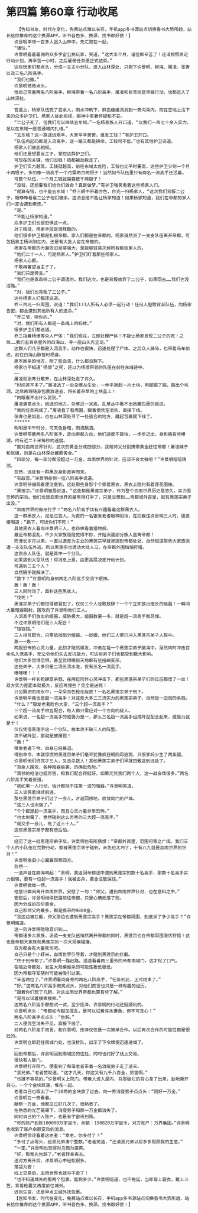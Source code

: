 # 第四篇 第60章 行动收尾
        【告知书友，时代在变化，免费站点难以长存，手机app多书源站点切换看书大势所趋，站长给你推荐的这个换源APP，听书音色多、换源、找书都好使！】
       许景明率领一百多人退入山林中，先汇聚在一起。
       “诸位。”
       许景明看着雇佣的众多宇宙公民玩家，笑道，“这大半个月，诸位都辛苦了！还请按照原定行动计划，再辛苦一小时，之后雇佣任务便正式结束。”
       这些玩家们都点头，分成一支支小分队，进入山林深处，只剩下许景明、柳海、屠凌、张青以及三名八阶高手。
       “我们也撤。”
       许景明微微点头。
       他自己带着两名八阶高手，柳海带着一名八阶高手，屠凌和张青则是单独行动，也都进入了山林深处。
       ……
       官道上，杨家队伍死了百余人，雨水冲刷下，鲜血缓缓流淌到一旁沟渠内。而在空地上活下来的众多护卫们、杨家人彼此相视，眼神中有着怀疑和不安。
       “二公子死了，但我们可以继续去东域。”一名杨家族人开口道，“以我们一百七十余人实力，足以在东域一座普通城内扎根。”
       “去东域？这一路遥远艰辛，大家辛辛苦苦，谁发工钱？”有护卫开口。
       “队伍内起码都是入流高手，这一路又都是拼命，工钱可不低。”也有其他护卫说道。
       杨家人们彼此相视。
       他们还是想要当主子，掌控这群护卫们。
       可现在的关键，他们没钱！钱都被劫掠走了。
       护卫们实力越高，工钱就越高，前往东域太危险，工钱也比平时要高，这些护卫少则一个月十两银子，多的像一流高手一个月需两百两银子！当然如今队伍里只有两名一流高手还活着。
       可整个队伍，一个月工钱就需要数千两银子！
       “没钱，还想要我们给你们效命？真是做梦。”有护卫嗤笑看着这些杨家人们。
       “就算有钱，也不能去东域！”乔三眼中带着厉色，目光一扫杨家人，“这次我们背叛二公子，眼睁睁看着二公子他们被杀。这消息绝不能让杨家知道！如果杨家知道，我们在帝都的家人们一定会遭到牵连。”
       “是。”
       “不能让杨家知道。”
       众多护卫们也很恐惧这一点。
       对于叛徒，杨家手段是很残酷的。
       他们很多护卫都是扎根帝都，家人们都是在帝都的。杨家虽然派了一支支队伍离开帝都，可包括家主杨沐阳在内，还是有大批人留在帝都的。
       杨家在帝都的力量依旧足够强大，是能够轻易灭掉所有叛徒家人的。
       “他们二十一人，可是杨家人。”护卫们盯着那些杨家人。
       杨家人心颤。
       不敢再奢望当主子了。
       “我们只是旁支。”
       “我们也是乖乖听二公子调遣的，我们这次，也是背叛放弃了二公子，如果回去……我们也没活路。”
       “对，我们也背叛了二公子。”
       这些杨家人们都连说道。
       乔三目光一扫周围，说道：“我们173人所有人必须一起行动！任何人胆敢背弃队伍，向杨家告密。都会遭到其他所有人的追杀。”
       “乔三爷，听你的。”
       “对，我们所有人都是一条绳上的蚂蚱。”
       很多护卫们都说道。
       乔三指着杨燎等众人尸体：“我们现在，立即处理尸体！不能让杨家发现二公子的死！之后……我们去百余里外的白海山，寻一座山头先立足。”
       这群人们几乎都是入流高手，动作也很快，迅速处理了尸体。之后众人骑马，也带着马车前进，前往白海山脉暂时栖身。
       原本厮杀的地方，除了些血液，什么都没剩下。
       杨家也不知道‘杨燎’之死，还以为杨燎带领的队伍在前往东域途中。
       ……
       屠凌和张青分散开，在山林深处走了许久。
       “时间差不多了。”屠凌选了一处杂草丛生处，一伸手掀起一片土块，用脚踹了踹，踹出个坑洞，之后再将随身包裹放进去，将长着杂草的土块盖上！
       “肉眼看不出什么区别。”
       屠凌满意点头，她选的地方，杂草近一米高，乱草丛中看不出她藏包裹的痕迹。
       “我的任务完成了。”屠凌看了看周围，跟着便凭空消失，直接下线。
       张青也是如此，也在山林深处寻了一处适合的地方，藏起包裹就下线了。
       ******
       明明是中午时分，可天色昏暗，雨滴飘洒。
       许景明带着两名八阶高手，走向帝都方向，他们速度不算快，一步步迈出，身影略有些模湖，约有近二十米每秒的速度。
       “面对血雨世界针对，这次的黄金分成四部分。我和师父分别携带黄金赶往帝都！屠凌妹子和张姐，则是在山林深处藏匿黄金。”
       “四部分，每一部分都没超过一万金，血雨世界的针对，应该不会太强吧？”许景明暗暗猜测。
       忽然，远处有一群黑衣身影直奔而来。
       “有敌意。”许景明身侧一位八阶高手说道。
       许景明仔细观看便注意到，远处那些身影个个穿着黑衣，黑衣上隐约有着莲花图桉。
       “黑莲宗。”许景明皱眉说道，“这些都是黑莲宗弟子，作为整个血雨世界历史最悠久，实力最恐怖的宗派。他们也是血雨世界的最常用打手了，只是没想到……帝都城外百里，就有黑莲宗弟子出没。”
       “血雨世界的御用打手？”两名八阶高手饶有兴趣看着这群黑衣人。
       这一群黑衣人，足足过百人，为首的一名银发老者眼神阴冷，在拦截住许景明三人时，便直接喝道：“跪下，可饶你们不死！”
       其他黑衣人看向许景明三人，也彷佛看着猎物般。
       最近帝都混乱，不少大家族隐隐觉得不妙，开始派遣部分族人逃离帝都！
       而漫长岁月以来，一直以造反为主业的黑莲宗早就渗透到帝都处处，自然知道那些大家族派遣一支支队伍外逃。所以黑莲宗也调动大批人马，在帝都外围悄悄狩猎。
       这百余人队伍，就是其中一个分队。
       如果遇到大型队伍！得消息上禀，由更高层决定行动计划。
       可遇到三五个人？
       自然随手就解决了。
       “跪下？”许景明和身侧两名八阶高手交流下眼神。
       轰！轰！轰！
       三人同时动了，直扑这些黑衣人。
       “找死！”
       黑莲宗弟子们都觉得被冒犯了，仅仅三个人也敢放肆？一个个立即放出擅长的暗器！一瞬间大量暗器飙射，围攻向了许景明他们三人。
       入流高手们放出的暗器，威胁极大，暗器数量一多，就是超一流高手都忌惮。
       不过许景明他们是三人配合！
       “铛铛铛。”
       三人相互配合，只需抵挡部分暗器，一眨眼，他们三人便已冲入黑莲宗弟子人群中。
       轰~~~轰~~~
       两股恐怖的心灵力量，此刻才陡然爆发，冲击在每一个黑莲宗弟子脑海中。虽然同时冲击百余名入流高手，无法令他们失去反抗能力，可这些弟子们也都受到极大影响。
       他们大多觉得恐惧，甚至觉得眼前天地都有些扭曲变形。
       这些弟子，大多只是二流三流水准，仅有三名一流高手。
       噗噗噗！！！
       许景明一杆长枪肆意杀戮，在两位同伴心灵冲击下，那些黑莲宗弟子们的反应都慢了一丝！双方实力差距本就极大，反应再慢些？完全是送死！
       只见飘洒的雨水中，一朵朵血色枪花绽放！一名名黑莲宗弟子倒下。
       许景明毕竟也是超一流高手！对这些大多二三流实力的黑莲宗弟子，自然是一边倒的杀戮。
       “什么？”银发老者脸色大变，“三个超一流高手？”
       三个超一流高手相互配合，每人都只需应对一个方向的敌人。
       如果说，一名超一流高手的威慑力是一，那么三名超一流高手组成阵型配合起来，威慑力就是十！
       仅仅凭借黑莲宗这一个分队，根本攻不破三人的阵型。
       攻不破阵型，那就是被屠戮！
       “撤！”
       银发老者下令，自身已经暴退。
       得到命令，本就惊慌的黑莲宗弟子们毫不犹豫疯狂朝四周逃跑，只恨爹妈少生了两条腿。
       许景明他们终究才三人，又击杀数人！其他黑莲宗弟子们早就四散逃到远处了。
       “百余人围攻，各种暗器偷袭，的确挺危险。”
       “首领的枪法也挺厉害，和我们配合得挺好。如果光凭我们两个人，这一战会难很多。”两名八阶高手笑着说道。
       “我如果一人行动，估计都挡不住第一波的暗器。”许景明笑道。
       三人谈笑着继续前进。
       那些黑莲宗弟子们过了一会儿，才返回原地，收敛同门的尸体。
       “这三人也太强了。”
       “个个都是超一流高手，而且心灵力量非常恐怖。”
       “也太倒霉了，竟然碰到这么厉害的三大超一流高手。”
       “就交手一会儿，死了近三十人。”
       这些黑莲宗弟子都有些后怕。
       ……
       经历了这一批黑莲宗弟子后，许景明也有所猜想：“帝都外百里，范围何等之广阔。我们三个人的小队伍在荒野行动，都被黑莲宗弟子碰到，未免也太巧了，十有八九就是血雨世界的针对！”
       许景明依旧小心翼翼观察四方。
       忽然——
       一道声音在脑海响起：“景明，我返回帝都途中遇到黑莲宗的数十名高手，那数十名高手实力很强，更有一位超一流高手！我被击杀，黄金没能保住。”
       许景明微微一愣。
       他意识瞬间离开血雨世界，安慰了一句：“师父，遭到血雨世界针对，也在意料之中。”
       安慰后，许景明继续赶路前往帝都，只是心情低落了些。
       因为分成的四份黄金。
       自己和师父的最多，都是携带的9800金。
       “我这边被拦截，师父那边也遭到黑莲宗高手？黑莲宗在帝都周围，到底派了多少高手？”许景明暗道。
       这一刻许景明隐隐意识到……
       帝都诸多大家族，派遣一支支队伍悄然离开帝都的同时，黑莲宗也在帝都周围潜伏狩猎！这也是帝都大家族和黑莲宗的一次大规模碰撞。
       双方都会有大量死伤吧。
       自己只是个小虾米，血雨世界引导着，才碰到黑莲宗的拦截。
       “终于到帝都了。”许景明一路赶路，遥遥看着两三里外的帝都南城门，这才松了口气。
       在临近帝都处，发生大规模厮杀的可能性极低极低。
       因为帝都守军随时可能被吸引过来。
       “辛苦两位了。”许景明看向身旁的两名八阶高手，“任务到此，正式结束了。”
       “好。”这两名八阶高手微笑点头，对他们而言也只是一种有趣的经历。
       “跟着你们玩了几趟，对这血雨世界帝都也算有些了解。”
       “是可以试着摸索摸索。”
       这两名八阶高手都想试一试，至少庞泽、许景明的行动还挺顺利的。
       许景明点头：“帝都如今越加混乱，是可以试着浑水摸鱼，但不可贪心！”
       两名八阶高手点点头：“告辞。”
       二人便凭空消失不见，直接下线了。
       对两名八阶高手而言，和许景明、庞泽仅仅是一次简单合作。以后再次合作的可能性都是很低的。
       许景明立即赶往南城门处，也没排队，出示了下令牌便迅速进城了。
       ……
       回到帝都后，许景明回到南城区的住处，同时也约好了线上交易。
       很快有人敲门。
       许景明打开院门，便看到了和蔼老者带着一名消瘦男子走了进来。
       “景兄弟。”老者赞叹道，“这才几天，你这又有九千八百金，厉害啊。”
       “也挺不容易的。”许景明关上院门，带着人进入屋内，将那破烂的背心拿了出来，勐地撕开背心，一个个金块跌落，堆在一起。
       老者自己也取出了一个20两的金块放了过去，向一旁消瘦男子点点头：“刚好一万金。”
       许景明在一旁看着。
       献祭一万金，他都见过好几次了，很熟悉了。
       在熟悉的光芒笼罩下，消瘦男子和那一万金都消失了。
       同时自己的个人账户，也是有宇宙币到账。
       “你的账户到账100000万宇宙币，余额：190820万宇宙币，对方账户：万界集团。”许景明也收到了账户余额变动的消息。
       许景明惊诧看着这老者：“章老，你多付了？”
       “多付了点零头，给景兄弟凑个整数。”老者笑道，“还请景兄弟以后多多照顾我的生意。”
       “一定。”许景明也觉得对方颇为豪爽。
       “好，那我先告辞了。”老者转身离去。
       送对方离开后，许景明心中轻松很多。
       落袋为安！
       线上交易后，血雨世界也就夺不走了！
       “也不知道城外的那两个包裹，能剩多少。”许景明暗道，也不拖延，当即穿上蓑衣，戴上斗笠，背着枪囊又再度前往城外。
       迟则生变，还是早点去城外找包裹。
       【告知书友，时代在变化，免费站点难以长存，手机app多书源站点切换看书大势所趋，站长给你推荐的这个换源APP，听书音色多、换源、找书都好使！】